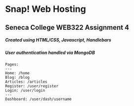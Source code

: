 
# Snap! Web Hosting

## Seneca College WEB322 Assignment 4

##### Created using ***HTML/CSS***, ***Javascript***, ***Handlebars***

##### User authentication handled via ***MongoDB***

```
Pages:
---
Home: /home
Blog: /blog
Articles: /articles
Register: /user/register
Login: /user/login
---
Dashboard: /user/dash/username

```

